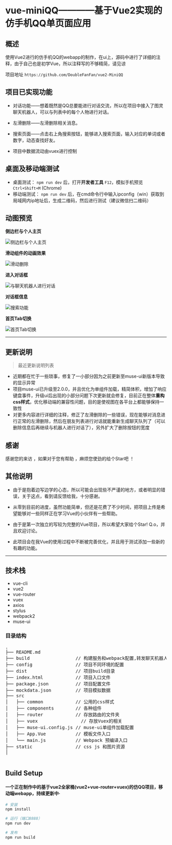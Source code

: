 # vue-miniQQ————基于Vue2实现的仿手机QQ单页面应用

## 概述

使用Vue2进行的仿手机QQ的webapp的制作，在ui上，源码中进行了详细的注释，由于自己也是初学Vue，所以注释写的不够精简，请见谅

项目地址 `https://github.com/DoubleFanFan/vue2-MiniQQ`


## 项目已实现功能

* 对话功能——想着既然是QQ总要能进行对话交流，所以在项目中接入了图灵聊天机器人，可以与列表中的每个人物进行对话。

* 左滑删除——左滑删除相关消息。

* 搜索页面——点击右上角搜索按钮，能够进入搜索页面，输入对应的单词或者数字，动态查找好友。

* 项目中数据流动由vuex进行控制



## 桌面及移动端测试

* 桌面测试： `npm run dev` 后，打开**开发者工具** `F12`，模拟手机预览 `Ctrl+Shift+M` (Chrome)
* 移动端测试： `npm run dev` 后，在cmd命令行中输入ipconfig（win）获取到局域网内ip地址后，生成二维码，然后进行测试（建议微信扫二维码）


## 动图预览

**侧边栏与个人主页**

![侧边栏与个人主页](./static/images/gif/sidebar.gif)

**滑动组件的动画效果**

![滑动删除](./static/images/gif/swipe.gif)

**进入对话框**

![与聊天机器人进行对话](./static/images/gif/dialog.gif)

**对话框信息**

![搜索功能](./static/images/gif/search.gif)

**首页Tab切换**

![首页Tab切换](./static/images/gif/ui.gif)


***

## 更新说明
> 最近更新说明列表
>
* 近期都在忙于一些琐事，修复了一小部分因为之前更新至muse-ui新版本导致的显示异常
* 项目muse-ui已升级至2.0.0，并且优化为单组件加载，精简体积，增加了响应键盘事件，升级ui后出现的小部分问题下次更新就会修复，目前正在整体**重构css样式**，优化移动端的兼容性问题，目的是使视图在各平台上都能够保持一致性
* 对更多内容进行详细的注释，修正了左滑删除的一些错误，现在能够对消息进行正常的左滑删除，然后在朋友列表进行对话就能重新生成聊天队列了（可以删除信息后再继续与机器人进行对话了），另外扩大了删除按钮的宽度

## 感谢

感谢您的来访 ，如果对于您有帮助 ，麻烦您使劲的给个Star吧 ！


## 其他说明

* 由于是抱着边写边学的心态，所以可能会出现些不严谨的地方，或者明显的错误，关于这点，看到请反馈给我，十分感谢。

* 从零到目前的进度，虽然功能简单，但还是花费了不少时间，把项目上传是希望能够对一些同样正在学习Vue的小伙伴有一些帮助。

* 由于是第一次独立的写较为完整的Vue项目，所以希望大家给个Star! Q.o，并且欢迎讨论。

* 此项目会在我Vue的使用过程中不断被完善优化，并且用于测试添加一些新的有趣的功能。

***

## 技术栈

*  vue-cli
*  vue2
*  vue-router
*  vuex
*  axios
*  stylus
*  webpack2
*  muse-ui


### 目录结构

<pre>
.
├── README.md           
├── build                 // 构建服务和webpack配置,转发聊天机器人以及ajax获取用户数据相关内容
├── config                // 项目不同环境的配置
├── dist                  // 项目build目录
├── index.html            // 项目入口文件
├── package.json          // 项目配置文件
├── mockdata.json         // 项目模拟数据
├── src
│   ├── common            // 公用的css样式
│   ├── components        // 各种组件
│   ├── router            // 存放路由的文件夹
│   ├── vuex	            // 存放Vuex的相关
│   ├── muse-ui.config.js // muse-ui单组件加载配置
│   ├── App.Vue           // 模板文件入口
│   └── main.js           // Webpack 预编译入口
├── static                // css js 和图片资源
│   

</pre>


## Build Setup

#### 一个正在制作中的基于vue2全家桶(vue2+vue-router+vuex)的仿QQ项目，移动端webapp，持续更新中·

``` bash
# 安装
npm install

# 运行（端口8888）
npm run dev

# 发布
npm run build
